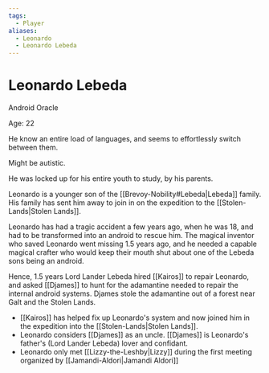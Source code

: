 ```yaml
---
tags:
  - Player
aliases:
  - Leonardo
  - Leonardo Lebeda
---
```

# Leonardo Lebeda
Android Oracle

Age: 22

He know an entire load of languages, and seems to effortlessly switch between them.

Might be autistic.

He was locked up for his entire youth to study, by his parents.

Leonardo is a younger son of the [[Brevoy-Nobility#Lebeda|Lebeda]] family. His family has sent him away to join in on the expedition to the [[Stolen-Lands|Stolen Lands]]. 

Leonardo has had a tragic accident a few years ago, when he was 18, and had to be transformed into an android to rescue him. The magical inventor who saved Leonardo went missing 1.5 years ago, and he needed a capable magical crafter who would keep their mouth shut about one of the Lebeda sons being an android.

Hence, 1.5 years Lord Lander Lebeda hired [[Kairos]] to repair Leonardo, and asked [[Djames]] to hunt for the adamantine needed to repair the internal android systems. Djames stole the adamantine out of a forest near Galt and the Stolen Lands.

- [[Kairos]] has helped fix up Leonardo's system and now joined him in the expedition into the [[Stolen-Lands|Stolen Lands]].
- Leonardo considers [[Djames]] as an uncle. [[Djames]] is Leonardo's father's (Lord Lander Lebeda) lover and confidant.
- Leonardo only met [[Lizzy-the-Leshby|Lizzy]] during the first meeting organized by [[Jamandi-Aldori|Jamandi Aldori]]